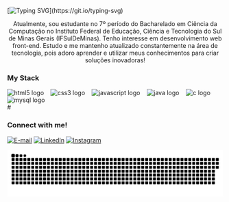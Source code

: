   [![Typing SVG](https://readme-typing-svg.demolab.com?font=Quattrocento&weight=900&size=30&pause=1000&color=55B7E9&random=false&width=435&height=100&lines=Ol%C3%A1%2C+eu+sou+o+Felipe!)](https://git.io/typing-svg)
  <p align="center">Atualmente, sou estudante no 7º período do Bacharelado em Ciência da Computação no Instituto Federal de Educação, Ciência e Tecnologia do Sul de Minas Gerais (IFSulDeMinas).
Tenho interesse em desenvolvimento web front-end.
Estudo e me mantenho atualizado constantemente na área de tecnologia, pois adoro aprender e utilizar meus conhecimentos para criar soluções inovadoras!
<h3 align="left">My Stack</h3>

<div align="left">
  <img src="https://cdn.jsdelivr.net/gh/devicons/devicon/icons/html5/html5-original.svg" height="25" alt="html5 logo"  />
  <img width="8" />
  <img src="https://cdn.jsdelivr.net/gh/devicons/devicon/icons/css3/css3-original.svg" height="25" alt="css3 logo"  />
  <img width="8" />
  <img src="https://cdn.jsdelivr.net/gh/devicons/devicon/icons/javascript/javascript-plain.svg" height="25" alt="javascript logo"  />
  <img width="8" />
  <img src="https://cdn.jsdelivr.net/gh/devicons/devicon/icons/java/java-original.svg" height="25" alt="java logo"  />
  <img width="8" />
  <img src="https://cdn.jsdelivr.net/gh/devicons/devicon/icons/c/c-original.svg" height="25" alt="c logo"  />
  <img width="8" />
  <img src="https://cdn.jsdelivr.net/gh/devicons/devicon/icons/mysql/mysql-original.svg" height="25" alt="mysql logo"  />
</div>
#

<img align="right" alt="" height="190px" src="./src/study.gif">

<h3 align="left">Connect with me!</h3>

[![E-mail](https://img.shields.io/badge/-Email-000?style=for-the-badge&logo=microsoft-outlook&logoColor=36BCF7FF&color:36BCF7FF)](reisfelps89@gmail.com)
[![LinkedIn](https://img.shields.io/badge/-LinkedIn-000?style=for-the-badge&logo=linkedin&logoColor=36BCF7FF&color:36BCF7FF)](https://www.linkedin.com/in/fe-reis/)
[![Instagram](https://img.shields.io/badge/-Instagram-000?style=for-the-badge&logo=instagram&logoColor=36BCF7FF&color:36BCF7FF)](https://www.instagram.com/fe.r3is/)




<picture align="center">
  <source media="(prefers-color-scheme: dark)" srcset="https://raw.githubusercontent.com/FeliipeReis/FeliipeReis/output/github-contribution-grid-snake-dark.svg">
  <source media="(prefers-color-scheme: light)" srcset="https://raw.githubusercontent.com/FeliipeReis/FeliipeReis/output/github-contribution-grid-snake-dark.svg">
  <img align="center" alt="github contribution grid snake animation" src="https://raw.githubusercontent.com/FeliipeReis/FeliipeReis/output/github-contribution-grid-snake.svg">
</picture>
